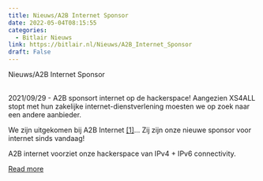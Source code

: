 ```yaml
---
title: Nieuws/A2B Internet Sponsor
date: 2022-05-04T08:15:55
categories:
  - Bitlair Nieuws
link: https://bitlair.nl/Nieuws/A2B_Internet_Sponsor
draft: False
---
```


<div class="mw-content-ltr mw-parser-output" dir="ltr" lang="en"><p><a class="mw-selflink selflink">Nieuws/A2B Internet Sponsor</a>
</p></div><div class="mw-content-ltr mw-parser-output" dir="ltr" lang="en"><p><br />
2021/09/29 - A2B sponsort internet op de hackerspace!
Aangezien XS4ALL stopt met hun zakelijke internet-dienstverlening moesten we op zoek naar een andere aanbieder.
</p><p>We zijn uitgekomen bij A2B Internet <a class="external autonumber" href="https://www.a2b-internet.com" rel="nofollow">[1]</a>... Zij zijn onze nieuwe sponsor voor internet sinds vandaag!
</p><p>A2B internet voorziet onze hackerspace van IPv4 + IPv6 connectivity.
</p></div>

[Read more](https://bitlair.nl/Nieuws/A2B_Internet_Sponsor)